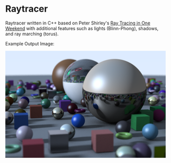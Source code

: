 # Raytracer
Raytracer written in C++ based on Peter Shirley's [Ray Tracing in One Weekend](https://raytracing.github.io/books/RayTracingInOneWeekend.html) with additional features such as lights (Blinn-Phong), shadows, and ray marching (torus).

Example Output Image:

<img src="examples/image.png" width="600">
